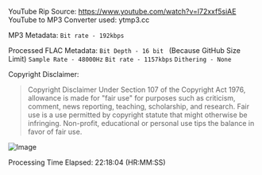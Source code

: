YouTube Rip Source: https://www.youtube.com/watch?v=l72xxf5siAE
YouTube to MP3 Converter used: ytmp3.cc


MP3 Metadata:
```Bit rate - 192kbps```

Processed FLAC Metadata: 
```Bit Depth - 16 bit ``` (Because GitHub Size Limit)
```Sample Rate - 48000Hz```
```Bit rate - 1157kbps```
```Dithering - None```


Copyright Disclaimer: 
> Copyright Disclaimer Under Section 107 of the Copyright Act 1976, allowance is made for "fair use" for purposes such as criticism, comment, news reporting, teaching, scholarship, and research. Fair use is a use permitted by copyright statute that might otherwise be infringing. Non-profit, educational or personal use tips the balance in favor of fair use.

![Image](https://i.imgur.com/ZYsEbic.png)

Processing Time Elapsed: 22:18:04 (HR:MM:SS)

